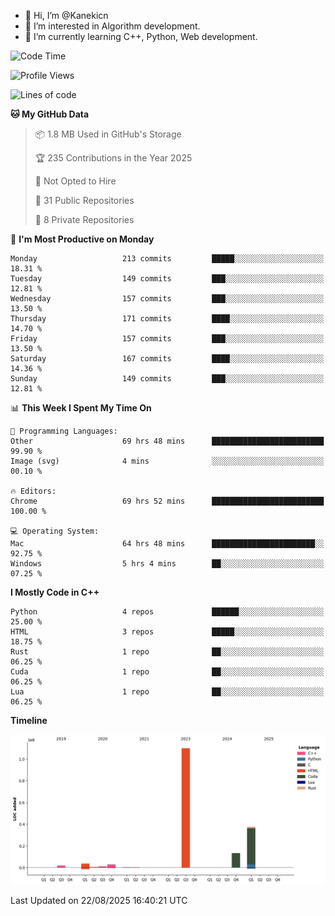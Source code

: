 - 👋 Hi, I’m @Kanekicn
- 👀 I’m interested in Algorithm development.
- 🌱 I’m currently learning C++, Python, Web development.

<!---
cotecsz/cotecsz is a ✨ special ✨ repository because its `README.md` (this file) appears on your GitHub profile.
You can click the Preview link to take a look at your changes.
--->

<!--START_SECTION:waka-->
![Code Time](http://img.shields.io/badge/Code%20Time-4%2C302%20hrs%206%20mins-blue)

![Profile Views](http://img.shields.io/badge/Profile%20Views-0-blue)

![Lines of code](https://img.shields.io/badge/From%20Hello%20World%20I%27ve%20Written-1.7%20million%20lines%20of%20code-blue)

**🐱 My GitHub Data** 

> 📦 1.8 MB Used in GitHub's Storage 
 > 
> 🏆 235 Contributions in the Year 2025
 > 
> 🚫 Not Opted to Hire
 > 
> 📜 31 Public Repositories 
 > 
> 🔑 8 Private Repositories 
 > 
📅 **I'm Most Productive on Monday** 

```text
Monday                   213 commits         █████░░░░░░░░░░░░░░░░░░░░   18.31 % 
Tuesday                  149 commits         ███░░░░░░░░░░░░░░░░░░░░░░   12.81 % 
Wednesday                157 commits         ███░░░░░░░░░░░░░░░░░░░░░░   13.50 % 
Thursday                 171 commits         ████░░░░░░░░░░░░░░░░░░░░░   14.70 % 
Friday                   157 commits         ███░░░░░░░░░░░░░░░░░░░░░░   13.50 % 
Saturday                 167 commits         ████░░░░░░░░░░░░░░░░░░░░░   14.36 % 
Sunday                   149 commits         ███░░░░░░░░░░░░░░░░░░░░░░   12.81 % 
```


📊 **This Week I Spent My Time On** 

```text
💬 Programming Languages: 
Other                    69 hrs 48 mins      █████████████████████████   99.90 % 
Image (svg)              4 mins              ░░░░░░░░░░░░░░░░░░░░░░░░░   00.10 % 

🔥 Editors: 
Chrome                   69 hrs 52 mins      █████████████████████████   100.00 % 

💻 Operating System: 
Mac                      64 hrs 48 mins      ███████████████████████░░   92.75 % 
Windows                  5 hrs 4 mins        ██░░░░░░░░░░░░░░░░░░░░░░░   07.25 % 
```

**I Mostly Code in C++** 

```text
Python                   4 repos             ██████░░░░░░░░░░░░░░░░░░░   25.00 % 
HTML                     3 repos             █████░░░░░░░░░░░░░░░░░░░░   18.75 % 
Rust                     1 repo              ██░░░░░░░░░░░░░░░░░░░░░░░   06.25 % 
Cuda                     1 repo              ██░░░░░░░░░░░░░░░░░░░░░░░   06.25 % 
Lua                      1 repo              ██░░░░░░░░░░░░░░░░░░░░░░░   06.25 % 
```



**Timeline**

![Lines of Code chart](https://raw.githubusercontent.com/Kanekicn/Kanekicn/master/assets/bar_graph.png)


 Last Updated on 22/08/2025 16:40:21 UTC
<!--END_SECTION:waka-->

